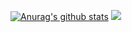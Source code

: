 [![Anurag's github stats](https://github-readme-stats.vercel.app/api?username=mofengfs)](https://github.com/mofengfs/github-readme-stats)
<img src="https://raw.githubusercontent.com/mofengfs/mofengfs/main/assets/code.gif" />
